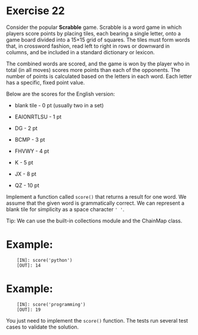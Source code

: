 # Exercise 22

Consider the popular **Scrabble** game. Scrabble is a word game in which players score points by placing tiles, each bearing a single letter, onto a game board divided into a 15×15 grid of squares. The tiles must form words that, in crossword fashion, read left to right in rows or downward in columns, and be included in a standard dictionary or lexicon.

The combined words are scored, and the game is won by the player who in total (in all moves) scores more points than each of the opponents. The number of points is calculated based on the letters in each word. Each letter has a specific, fixed point value.

Below are the scores for the English version:

- blank tile - 0 pt (usually two in a set)

- EAIONRTLSU - 1 pt

- DG - 2 pt

- BCMP - 3 pt

- FHVWY - 4 pt

- K - 5 pt

- JX - 8 pt

- QZ - 10 pt

Implement a function called `score()` that returns a result for one word. We assume that the given word is grammatically correct. We can represent a blank tile for simplicity as a space character `' '`.


Tip: We can use the built-in collections module and the ChainMap class.


# Example:

``````
    [IN]: score('python')
    [OUT]: 14
``````

# Example:

``````
    [IN]: score('programming')
    [OUT]: 19
``````

You just need to implement the `score()` function. The tests run several test cases to validate the solution.
